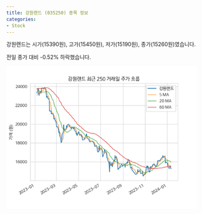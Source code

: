 ```yaml
---
title: 강원랜드 (035250) 종목 정보
categories:
- Stock
---
```


강원랜드는 시가(15390원), 고가(15450원), 저가(15190원), 종가(15260원)였습니다.

전일 종가 대비 -0.52% 하락했습니다.

<!-- more -->

![035250](/assets/stock_images/035250.png)